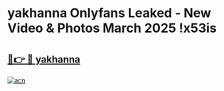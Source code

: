# yakhanna Onlyfans Leaked - New Video & Photos March 2025 !x53is

# <h2><a href="https://64hgkh.iuczelnia.edu.pl?title=yakhanna&ref=x53is">🔗👉 🔴 yakhanna</a></h2>

[![acn](https://github.com/user-attachments/assets/0f9c940e-d8b0-45ae-aac7-cd30a18b3e1c)](https://64hgkh.iuczelnia.edu.pl?title=yakhanna&ref=x53is)

